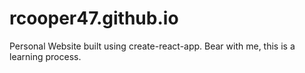# rcooper47.github.io
Personal Website built using create-react-app.
Bear with me, this is a learning process.

